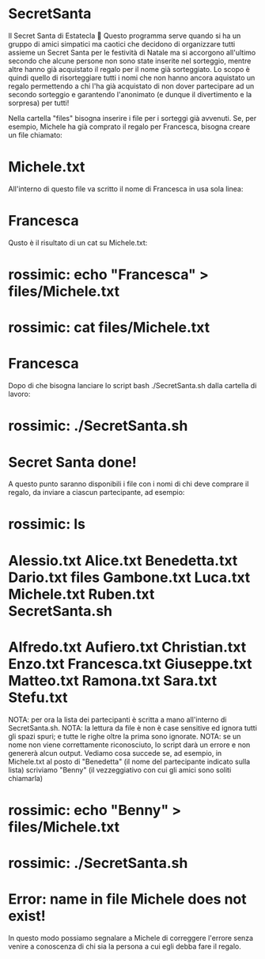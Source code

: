 # SecretSanta
Il Secret Santa di Estatecla 🌴
Questo programma serve quando si ha un gruppo di amici simpatici ma caotici che decidono di organizzare tutti assieme un Secret Santa per le festività di Natale ma si accorgono all'ultimo secondo che alcune persone non sono state inserite nel sorteggio, mentre altre hanno già acquistato il regalo per il nome già sorteggiato.
Lo scopo è quindi quello di risorteggiare tutti i nomi che non hanno ancora aquistato un regalo permettendo a chi l'ha già acquistato di non dover partecipare ad un secondo sorteggio e garantendo l'anonimato (e dunque il divertimento e la sorpresa) per tutti!

Nella cartella "files" bisogna inserire i file per i sorteggi già avvenuti.
Se, per esempio, Michele ha già comprato il regalo per Francesca, bisogna creare un file chiamato:
# Michele.txt

All'interno di questo file va scritto il nome di Francesca in usa sola linea:
# Francesca

Qusto è il risultato di un cat su Michele.txt:
# rossimic: echo "Francesca" > files/Michele.txt
# rossimic: cat files/Michele.txt
# Francesca

Dopo di che bisogna lanciare lo script bash ./SecretSanta.sh dalla cartella di lavoro:
# rossimic: ./SecretSanta.sh
# Secret Santa done!

A questo punto saranno disponibili i file con i nomi di chi deve comprare il regalo, da inviare a ciascun partecipante, ad esempio:
# rossimic: ls
# Alessio.txt  Alice.txt    Benedetta.txt  Dario.txt  files          Gambone.txt   Luca.txt    Michele.txt  Ruben.txt  SecretSanta.sh
# Alfredo.txt  Aufiero.txt  Christian.txt  Enzo.txt   Francesca.txt  Giuseppe.txt  Matteo.txt  Ramona.txt   Sara.txt   Stefu.txt

NOTA: per ora la lista dei partecipanti è scritta a mano all'interno di SecretSanta.sh.
NOTA: la lettura da file è non è case sensitive ed ignora tutti gli spazi spuri; e tutte le righe oltre la prima sono ignorate.
NOTA: se un nome non viene correttamente riconosciuto, lo script darà un errore e non genererà alcun output.
Vediamo cosa succede se, ad esempio, in Michele.txt al posto di "Benedetta" (il nome del partecipante indicato sulla lista) scriviamo "Benny" (il vezzeggiativo con cui gli amici sono soliti chiamarla)
# rossimic: echo "Benny" > files/Michele.txt
# rossimic: ./SecretSanta.sh
# Error: name in file Michele does not exist!
In questo modo possiamo segnalare a Michele di correggere l'errore senza venire a conoscenza di chi sia la persona a cui egli debba fare il regalo.
